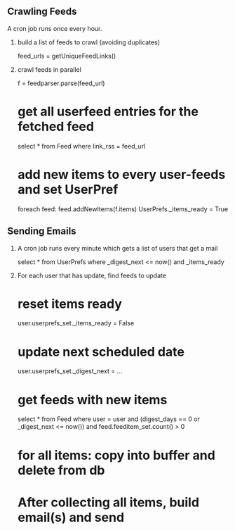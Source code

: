 Crawling Feeds
-------------- 

A cron job runs once every hour.

1. build a list of feeds to crawl (avoiding duplicates)

    feed_urls = getUniqueFeedLinks()
    
2. crawl feeds in parallel

    f = feedparser.parse(feed_url)
    
    # get all userfeed entries for the fetched feed
    select * from Feed where link_rss = feed_url
    
    # add new items to every user-feeds and set UserPref 
    foreach feed:
        feed.addNewItems(f.items)
        UserPrefs._items_ready = True

Sending Emails
--------------

1.  A cron job runs every minute which gets a list of users that get a mail

    select * from UserPrefs where _digest_next <= now() and _items_ready

2.  For each user that has update, find feeds to update

    # reset items ready
    user.userprefs_set._items_ready = False 
    
    # update next scheduled date
    user.userprefs_set._digest_next = ... 
    
    # get feeds with new items
    select * from Feed where user = user and (digest_days == 0 or _digest_next <= now())
        and feed.feeditem_set.count() > 0

    # for all items: copy into buffer and delete from db

    # After collecting all items, build email(s) and send

        